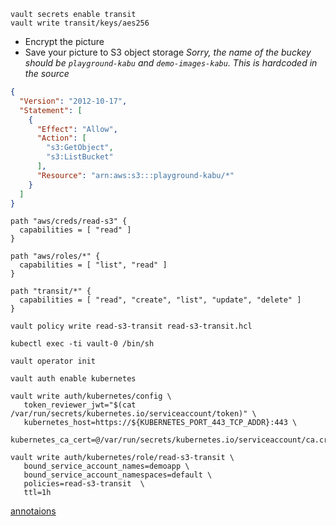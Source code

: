 ```shell script
vault secrets enable transit
vault write transit/keys/aes256
```

* Encrypt the picture
* Save your picture to S3 object storage *Sorry, the name of the buckey should be `playground-kabu` and `demo-images-kabu`. This is hardcoded in the source*

```json
{
  "Version": "2012-10-17",
  "Statement": [
    {
      "Effect": "Allow",
      "Action": [
        "s3:GetObject",
        "s3:ListBucket"
      ],
      "Resource": "arn:aws:s3:::playground-kabu/*"
    }
  ]
}
```

```hcl
path "aws/creds/read-s3" {
  capabilities = [ "read" ]
}

path "aws/roles/*" {
  capabilities = [ "list", "read" ]
}

path "transit/*" {
  capabilities = [ "read", "create", "list", "update", "delete" ]
}
```

```
vault policy write read-s3-transit read-s3-transit.hcl
```


```
kubectl exec -ti vault-0 /bin/sh

vault operator init

vault auth enable kubernetes

vault write auth/kubernetes/config \
   token_reviewer_jwt="$(cat /var/run/secrets/kubernetes.io/serviceaccount/token)" \
   kubernetes_host=https://${KUBERNETES_PORT_443_TCP_ADDR}:443 \
   kubernetes_ca_cert=@/var/run/secrets/kubernetes.io/serviceaccount/ca.crt

vault write auth/kubernetes/role/read-s3-transit \
   bound_service_account_names=demoapp \
   bound_service_account_namespaces=default \
   policies=read-s3-transit  \
   ttl=1h
```

[annotaions](https://www.vaultproject.io/docs/platform/k8s/injector/annotations)
